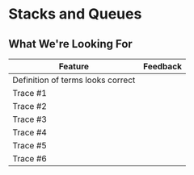 # Stacks and Queues

## What We're Looking For
|  Feature 	|  Feedback  |
|----------	|----------- |
|  Definition of terms looks correct	|   	|
|  Trace #1 |   	|
|  Trace #2 |   	|
|  Trace #3 |   	|
|  Trace #4 |   	|
|  Trace #5 |   	|
|  Trace #6 |   	|
